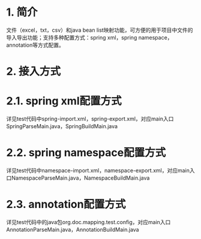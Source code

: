 # 1. 简介
文件（excel，txt，csv）和java bean list映射功能，可方便的用于项目中文件的导入导出功能；支持多种配置方式：spring xml，spring namespace，annotation等方式配置。

# 2. 接入方式
# 2.1. spring xml配置方式
详见test代码中spring-import.xml，spring-export.xml，对应main入口SpringParseMain.java，SpringBuildMain.java

# 2.2. spring namespace配置方式
详见test代码中namespace-import.xml，namespace-export.xml，对应main入口NamespaceParseMain.java，NamespaceBuildMain.java

# 2.3. annotation配置方式
详见test代码中的java包org.doc.mapping.test.config，对应main入口AnnotationParseMain.java，AnnotationBuildMain.java

